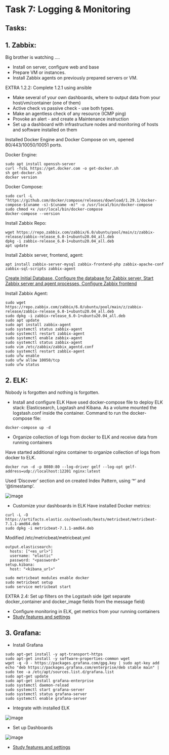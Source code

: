 # Task 7: Logging & Monitoring

## Tasks:

## 1. Zabbix:
Big brother is watching  ....
- Install on server, configure web and base
- Prepare VM or instances. 
- Install Zabbix agents on previously prepared servers or VM.

EXTRA 1.2.2: Complete 1.2.1 using ansible

- Make several of your own dashboards, where to output data from your host/vm/container (one of them)
- Active check vs passive check - use both types.
- Make an agentless check of any resource (ICMP ping)
- Provoke an alert - and create a Maintenance instruction
- Set up a dashboard with infrastructure nodes and monitoring of hosts and software installed on them

Installed Docker Engine and Docker Compose on vm, opened 80/443/10050/10051 ports.

Docker Engine:

```
sudo apt install openssh-server
curl -fsSL https://get.docker.com -o get-docker.sh
sh get-docker.sh
docker version
```

Docker Compose:

```
sudo curl -L "https://github.com/docker/compose/releases/download/1.29.1/docker-compose-$(uname -s)-$(uname -m)" -o /usr/local/bin/docker-compose
sudo chmod +x /usr/local/bin/docker-compose
docker-compose --version
```
Install Zabbix Repo:
```
wget https://repo.zabbix.com/zabbix/6.0/ubuntu/pool/main/z/zabbix-release/zabbix-release_6.0-1+ubuntu20.04_all.deb
dpkg -i zabbix-release_6.0-1+ubuntu20.04_all.deb
apt update
```
Install Zabbix server, frontend, agent: 
```
apt install zabbix-server-mysql zabbix-frontend-php zabbix-apache-conf zabbix-sql-scripts zabbix-agent
```
[Create Initial Database, Configure the database for Zabbix server, Start Zabbix server and agent processes, Configure Zabbix frontend](https://www.zabbix.com/download?zabbix=6.0&os_distribution=ubuntu&os_version=20.04_focal&db=mysql&ws=apache)

Install Zabbix Agent:
```
sudo wget https://repo.zabbix.com/zabbix/6.0/ubuntu/pool/main/z/zabbix-release/zabbix-release_6.0-1+ubuntu20.04_all.deb
sudo dpkg -i zabbix-release_6.0-1+ubuntu20.04_all.deb
sudo apt update
sudo apt install zabbix-agent
sudo systemctl status zabbix-agent
sudo systemctl restart zabbix-agent
sudo systemctl enable zabbix-agent
sudo systemctl status zabbix-agent
sudo vim /etc/zabbix/zabbix_agentd.conf
sudo systemctl restart zabbix-agent
sudo ufw enable
sudo ufw allow 10050/tcp
sudo ufw status
```


## 2. ELK:
Nobody is forgotten and nothing is forgotten.
- Install and configure ELK
Have used docker-compose file to deploy ELK stack: Elasticsearch, Logstash and Kibana. As a volume mounted the logstash.conf inside the container.
Command to run the docker-compose file:
```
docker-compose up -d
```

- Organize collection of logs from docker to ELK and receive data from running containers

Have started additional nginx container to organize collection of logs from docker to ELK. 

```
docker run -d -p 8080:80 --log-driver gelf --log-opt gelf-address=udp://localhost:12201 nginx:latest
```

Used ‘Discover’ section and on created Index Pattern, using ‘*’ and ‘@timestamp’.

![image](https://user-images.githubusercontent.com/85607071/159227133-a9a156bf-cc95-40a5-9067-f1595c7e4aee.png)

- Customize your dashboards in ELK
Have installed Docker metrics:
```
curl -L -O https://artifacts.elastic.co/downloads/beats/metricbeat/metricbeat-7.1.1-amd64.deb
sudo dpkg -i metricbeat-7.1.1-amd64.deb
```

Modified /etc/metricbeat/metricbeat.yml
```
output.elasticsearch:
  hosts: ["<es_url>"]
  username: "elastic"
  password: "<password>"
setup.kibana:
  host: "<kibana_url>"
```

```
sudo metricbeat modules enable docker
sudo metricbeat setup
sudo service metricbeat start
```

EXTRA 2.4: Set up filters on the Logstash side (get separate docker_container and docker_image fields from the message field)

- Configure monitoring in ELK, get metrics from your running containers
- [Study features and settings](https://www.elastic.co/elastic-stack/features)

## 3. Grafana:
- Install Grafana
```
sudo apt-get install -y apt-transport-https
sudo apt-get install -y software-properties-common wget
wget -q -O - https://packages.grafana.com/gpg.key | sudo apt-key add 
echo "deb https://packages.grafana.com/enterprise/deb stable main" | sudo tee -a /etc/apt/sources.list.d/grafana.list
sudo apt-get update
sudo apt-get install grafana-enterprise
sudo systemctl daemon-reload
sudo systemctl start grafana-server
sudo systemctl status grafana-server
sudo systemctl enable grafana-server
```
- Integrate with installed ELK

![image](https://user-images.githubusercontent.com/85607071/159247123-4fcfc0e2-6422-44f4-b31a-bb1d26913c59.png)

- Set up Dashboards

![image](https://user-images.githubusercontent.com/85607071/159233152-71c912f2-4684-46e8-819d-52e248b4d443.png)

- [Study features and settings](https://www.plesk.com/blog/various/grafana-monitoring-solution/)
